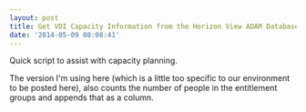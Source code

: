 ```yaml
---
layout: post
title: Get VDI Capacity Information from the Horizon View ADAM Database
date: '2014-05-09 08:08:41'
---
```



Quick script to assist with capacity planning.

<script src="https://gist.github.com/BenNeise/7340c74284e369538633.js"></script>

The version I'm using here (which is a little too specific to our environment to be posted here), also counts the number of people in the entitlement groups and appends that as a column.


